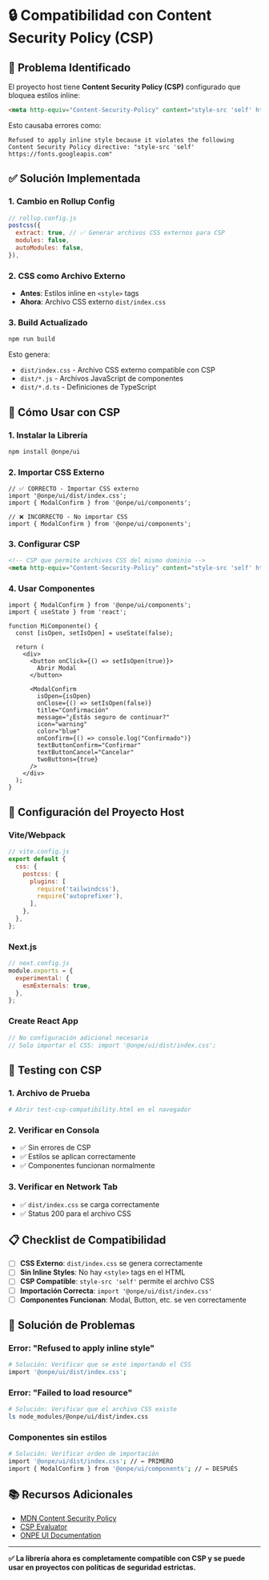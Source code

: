 # 🔒 Compatibilidad con Content Security Policy (CSP)

## 🚨 Problema Identificado

El proyecto host tiene **Content Security Policy (CSP)** configurado que bloquea estilos inline:

```html
<meta http-equiv="Content-Security-Policy" content="style-src 'self' https://fonts.googleapis.com;">
```

Esto causaba errores como:
```
Refused to apply inline style because it violates the following Content Security Policy directive: "style-src 'self' https://fonts.googleapis.com"
```

## ✅ Solución Implementada

### **1. Cambio en Rollup Config**
```javascript
// rollup.config.js
postcss({
  extract: true, // ✅ Generar archivos CSS externos para CSP
  modules: false,
  autoModules: false,
}),
```

### **2. CSS como Archivo Externo**
- **Antes**: Estilos inline en `<style>` tags
- **Ahora**: Archivo CSS externo `dist/index.css`

### **3. Build Actualizado**
```bash
npm run build
```

Esto genera:
- `dist/index.css` - Archivo CSS externo compatible con CSP
- `dist/*.js` - Archivos JavaScript de componentes
- `dist/*.d.ts` - Definiciones de TypeScript

## 🚀 Cómo Usar con CSP

### **1. Instalar la Librería**
```bash
npm install @onpe/ui
```

### **2. Importar CSS Externo**
```tsx
// ✅ CORRECTO - Importar CSS externo
import '@onpe/ui/dist/index.css';
import { ModalConfirm } from '@onpe/ui/components';

// ❌ INCORRECTO - No importar CSS
import { ModalConfirm } from '@onpe/ui/components';
```

### **3. Configurar CSP**
```html
<!-- CSP que permite archivos CSS del mismo dominio -->
<meta http-equiv="Content-Security-Policy" content="style-src 'self' https://fonts.googleapis.com;">
```

### **4. Usar Componentes**
```tsx
import { ModalConfirm } from '@onpe/ui/components';
import { useState } from 'react';

function MiComponente() {
  const [isOpen, setIsOpen] = useState(false);

  return (
    <div>
      <button onClick={() => setIsOpen(true)}>
        Abrir Modal
      </button>
      
      <ModalConfirm
        isOpen={isOpen}
        onClose={() => setIsOpen(false)}
        title="Confirmación"
        message="¿Estás seguro de continuar?"
        icon="warning"
        color="blue"
        onConfirm={() => console.log("Confirmado")}
        textButtonConfirm="Confirmar"
        textButtonCancel="Cancelar"
        twoButtons={true}
      />
    </div>
  );
}
```

## 🔧 Configuración del Proyecto Host

### **Vite/Webpack**
```javascript
// vite.config.js
export default {
  css: {
    postcss: {
      plugins: [
        require('tailwindcss'),
        require('autoprefixer'),
      ],
    },
  },
};
```

### **Next.js**
```javascript
// next.config.js
module.exports = {
  experimental: {
    esmExternals: true,
  },
};
```

### **Create React App**
```javascript
// No configuración adicional necesaria
// Solo importar el CSS: import '@onpe/ui/dist/index.css';
```

## 🧪 Testing con CSP

### **1. Archivo de Prueba**
```bash
# Abrir test-csp-compatibility.html en el navegador
```

### **2. Verificar en Consola**
- ✅ Sin errores de CSP
- ✅ Estilos se aplican correctamente
- ✅ Componentes funcionan normalmente

### **3. Verificar en Network Tab**
- ✅ `dist/index.css` se carga correctamente
- ✅ Status 200 para el archivo CSS

## 📋 Checklist de Compatibilidad

- [ ] **CSS Externo**: `dist/index.css` se genera correctamente
- [ ] **Sin Inline Styles**: No hay `<style>` tags en el HTML
- [ ] **CSP Compatible**: `style-src 'self'` permite el archivo CSS
- [ ] **Importación Correcta**: `import '@onpe/ui/dist/index.css'`
- [ ] **Componentes Funcionan**: Modal, Button, etc. se ven correctamente

## 🐛 Solución de Problemas

### **Error: "Refused to apply inline style"**
```bash
# Solución: Verificar que se esté importando el CSS
import '@onpe/ui/dist/index.css';
```

### **Error: "Failed to load resource"**
```bash
# Solución: Verificar que el archivo CSS existe
ls node_modules/@onpe/ui/dist/index.css
```

### **Componentes sin estilos**
```bash
# Solución: Verificar orden de importación
import '@onpe/ui/dist/index.css'; // ← PRIMERO
import { ModalConfirm } from '@onpe/ui/components'; // ← DESPUÉS
```

## 📚 Recursos Adicionales

- [MDN Content Security Policy](https://developer.mozilla.org/en-US/docs/Web/HTTP/CSP)
- [CSP Evaluator](https://csp-evaluator.withgoogle.com/)
- [ONPE UI Documentation](./README.md)

---

**✅ La librería ahora es completamente compatible con CSP y se puede usar en proyectos con políticas de seguridad estrictas.**
